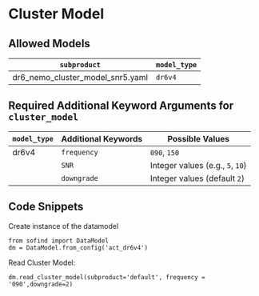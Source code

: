 
# Cluster Model

## Allowed Models
| `subproduct` |  `model_type` |
| ------------ | ------------- |
| dr6_nemo_cluster_model_snr5.yaml | `dr6v4` |

## Required Additional Keyword Arguments for `cluster_model`
| `model_type` | Additional Keywords | Possible Values |
| ------------ | ------------------- | --------------- |
| dr6v4        | `frequency`         | `090`, `150`|
|              | `SNR`               | Integer values (e.g., `5`, `10`) |
|              | `downgrade`         | Integer values (default `2`) |

## Code Snippets

Create instance of the datamodel
```
from sofind import DataModel 
dm = DataModel.from_config('act_dr6v4')
```

Read Cluster Model:
```
dm.read_cluster_model(subproduct='default', frequency = '090',downgrade=2)
```
